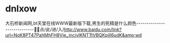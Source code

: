 # dnlxow
大石桥新闻网,bt天堂在线WWW最新版下载,男生的死精是什么颜色----------------------------💯💯点/此/进/入/http://www.baidu.com/link?url=NoK8PT47PahMhFH8Vie_jnciyIKNTTtVBQKpill6udK&amp;wd
